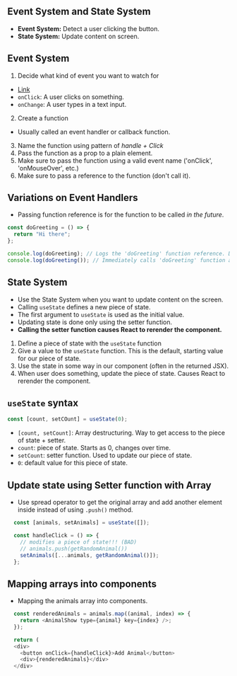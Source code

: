 ## Event System and State System

- **Event System:** Detect a user clicking the button.
- **State System:** Update content on screen.

## Event System

1. Decide what kind of event you want to watch for

- [Link](reactjs.org/docs/events.html)
- `onClick`: A user clicks on something.
- `onChange`: A user types in a text input.

2. Create a function

- Usually called an event handler or callback function.

3. Name the function using pattern of _handle + Click_
4. Pass the function as a prop to a plain element.
5. Make sure to pass the function using a valid event name ('onClick', 'onMouseOver', etc.)
6. Make sure to pass a reference to the function (don't call it).

## Variations on Event Handlers

- Passing function reference is for the function to be called _in the future_.

```js
const doGreeting = () => {
  return "Hi there";
};

console.log(doGreeting); // Logs the 'doGreeting' function reference. Does not call it.
console.log(doGreeting()); // Immediately calls 'doGreeting' function and logs the return value.
```

## State System

- Use the State System when you want to update content on the screen.
- Calling `useState` defines a new piece of state.
- The first argument to `useState` is used as the initial value.
- Updating state is done only using the setter function.
- **Calling the setter function causes React to rerender the component.**

1. Define a piece of state with the `useState` function
2. Give a value to the `useState` function. This is the default, starting value for our piece of state.
3. Use the state in some way in our component (often in the returned JSX).
4. When user does something, update the piece of state. Causes React to rerender the component.

## `useState` syntax

```js
const [count, setCOunt] = useState(0);
```

- `[count, setCount]`: Array destructuring. Way to get access to the piece of state + setter.
- `count`: piece of state. Starts as 0, changes over time.
- `setCount`: setter function. Used to update our piece of state.
- `0`: default value for this piece of state.

## Update state using Setter function with Array

- Use spread operator to get the original array and add another element inside instead of using `.push()` method.

```js
  const [animals, setAnimals] = useState([]);

  const handleClick = () => {
    // modifies a piece of state!!! (BAD)
    // animals.push(getRandomAnimal())
    setAnimals([...animals, getRandomAnimal()]);
  };
```

## Mapping arrays into components

- Mapping the animals array into components.
```js
  const renderedAnimals = animals.map((animal, index) => {
    return <AnimalShow type={animal} key={index} />;
  });

  return (
  <div>
    <button onClick={handleClick}>Add Animal</button>
    <div>{renderedAnimals}</div>
  </div>
```
